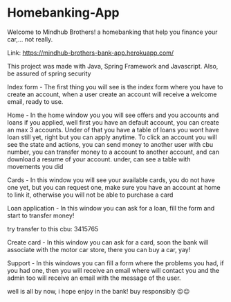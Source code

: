 # Homebanking-App
Welcome to Mindhub Brothers! a homebanking that help you finance your car,... not really.

Link: https://mindhub-brothers-bank-app.herokuapp.com/

This project was made with Java, Spring Framework and Javascript. Also, be assured of spring security

Index form - The first thing you will see is the index form where you have to create an account, when a user create an account will receive a welcome email, ready to use.

Home - In the home window you you will see offers and you accounts and loans if you applied, well first you have an default account, you can create an max 3 accounts. Under of that you have a table of loans you wont have loan still yet, right but you can apply anytime. To click an account you will see the state and actions, you can send money to another user with cbu number, you can transfer money to a account to another account, and can download a resume of your account. under, can see a table with movements you did

Cards - In this window you will see your available cards, you do not have one yet, but you can request one, make sure you have an account at home to link it, otherwise you will not be able to purchase a card

Loan application - In this window you can ask for a loan, fill the form and start to transfer money!

try transfer to this cbu: 3415765

Create card - In this window you can ask for a card, soon the bank will associate with the motor car store, there you can buy a car, yay!

Support - In this windows you can fill a form where the problems you had, if you had one, then you will receive an email where will contact you and the admin too will receive an email with the message of the user.


well is all by now, i hope enjoy in the bank! buy responsibly 😉😉
